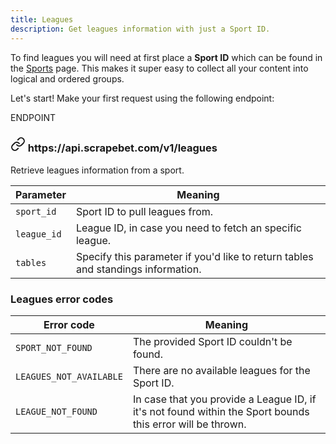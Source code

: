 ```yaml
---
title: Leagues
description: Get leagues information with just a Sport ID.
---
```


To find leagues you will need at first place a **Sport ID** which can be found in the [Sports](../sports "mention") page. This makes it super easy to collect all your content into logical and ordered groups.

Let's start! Make your first request using the following endpoint:

<div class="card endpoint">
  <span class="ribbon"><span>ENDPOINT</span></span>
  <div class="card-body">
    <h3><svg xmlns="http://www.w3.org/2000/svg" width="24" height="24" viewBox="0 0 24 24" fill="none" stroke="currentColor" stroke-width="2" stroke-linecap="round" stroke-linejoin="round" class="feather feather-link"><path d="M10 13a5 5 0 0 0 7.54.54l3-3a5 5 0 0 0-7.07-7.07l-1.72 1.71"></path><path d="M14 11a5 5 0 0 0-7.54-.54l-3 3a5 5 0 0 0 7.07 7.07l1.71-1.71"></path></svg> https://api.scrapebet.com/v1/leagues</h3>
    <div class="desc lead">Retrieve leagues information from a sport.</div>
    
| Parameter         | Meaning                                                                                                                                                                                                                                |
| ------------- | -------------------------------------------------------------------------------------------------------------------------------------------------------------------------------------------------------------------------------------- |
| `sport_id`       | Sport ID to pull leagues from.                                                                                                                          |   
| `league_id`       | League ID, in case you need to fetch an specific league.                                                                                                                          |            
| `tables`       | Specify this parameter if you'd like to return tables and standings information.                                                                                                                          |                                                                                                                
  </div>
</div>

### Leagues error codes

| Error code              | Meaning                                                                                                    |
| ----------------------- | ---------------------------------------------------------------------------------------------------------- |
| `SPORT_NOT_FOUND`       | The provided Sport ID couldn't be found.                                                                   |
| `LEAGUES_NOT_AVAILABLE` | There are no available leagues for the Sport ID.                                                           |
| `LEAGUE_NOT_FOUND`      | In case that you provide a League ID, if it's not found within the Sport bounds this error will be thrown. |

